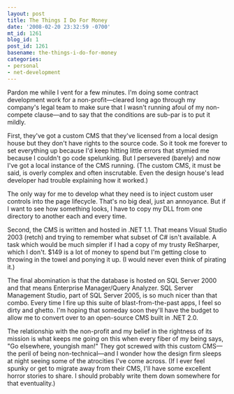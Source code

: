 ```yaml
---
layout: post
title: The Things I Do For Money
date: '2008-02-20 23:32:59 -0700'
mt_id: 1261
blog_id: 1
post_id: 1261
basename: the-things-i-do-for-money
categories:
- personal
- net-development
---
```

<p>
Pardon me while I vent for a few minutes. I'm doing some contract development work for a non-profit&#x2014;cleared long ago through my company's legal team to make sure that I wasn't running afoul of my non-compete clause&#x2014;and to say that the conditions are sub-par is to put it mildly.
</p>
<p>
First, they've got a custom CMS that they've licensed from a local design house but they don't have rights to the source code. So it took me forever to set everything up because I'd keep hitting little errors that stymied me because I couldn't go code spelunking. But I persevered (barely) and now I've got a local instance of the CMS running. (The custom CMS, it must be said, is overly complex and often inscrutable. Even the design house's lead developer had trouble explaining how it worked.)
</p>
<p>
The only way for me to develop what they need is to inject custom user controls into the page lifecycle. That's no big deal, just an annoyance. But if I want to see how something looks, I have to copy my DLL from one directory to another each and every time.
</p>
<p>
Second, the CMS is written and hosted in .NET 1.1. That means Visual Studio 2003 (retch) and trying to remember what subset of C# isn't available. A task which would be much simpler if I had a copy of my trusty ReSharper, which I don't. $149 is a lot of money to spend but I'm getting close to throwing in the towel and ponying it up. (I would never even think of pirating it.)
</p>
<p>
The final abomination is that the database is hosted on SQL Server 2000 and that means Enterprise Manager/Query Analyzer.  SQL Server Management Studio, part of SQL Server 2005, is so much nicer than that combo. Every time I fire up this suite of blast-from-the-past apps, I feel so dirty and ghetto. I'm hoping that someday soon they'll have the budget to allow me to convert over to an open-source CMS built in .NET 2.0.
</p>
<p>
The relationship with the non-profit and my belief in the rightness of its mission is what keeps me going on this when every fiber of my being says, "Go elsewhere, youngish man!" They got screwed with this custom CMS&#x2014;the peril of being non-technical&#x2014;and I wonder how the design firm sleeps at night seeing some of the atrocities I've come across. (If I ever feel spunky or get to migrate away from their CMS, I'll have some excellent horror stories to share. I should probably write them down somewhere for that eventuality.)
</p>

